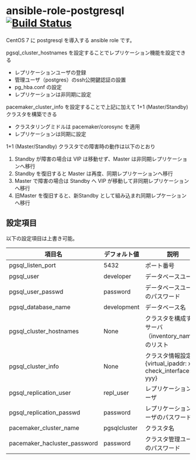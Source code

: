 # ansible-role-postgresql [![Build Status](https://travis-ci.org/izumimatsuo/ansible-role-postgresql.svg?branch=master)](https://travis-ci.org/izumimatsuo/ansible-role-postgresql)

CentOS 7 に postgresql を導入する ansible role です。

pgsql_cluster_hostnames を設定することでレプリケーション機能を設定できる

- レプリケーションユーザの登録
- 管理ユーザ（postgres）のssh公開鍵認証の設置
- pg_hba.conf の設定
- レプリケーションは非同期に設定

pacemaker_cluster_info を設定することで上記に加えて 1+1 (Master/Standby) クラスタを構築できる

- クラスタリングミドルは pacemaker/corosync を適用
- レプリケーションは同期に設定

1+1 (Master/Standby) クラスタでの障害時の動作は以下のとおり

1. Standby が障害の場合は VIP は移動せず、Master は非同期レプリケーションへ移行
1. Standby を復旧すると Master は再度、同期レプリケーションへ移行
1. Master で障害の場合は Standby へ VIP が移動して非同期レプリケーションへ移行
1. 旧Master を復旧すると、新Standby として組み込まれ同期レプケーションへ移行

## 設定項目

以下の設定項目は上書き可能。

| 項目名                   | デフォルト値 | 説明       |
| ------------------------ | ------------ | ---------- |
| pgsql_listen_port        | 5432         | ポート番号 |
| pgsql_user               | developer    | データベースユーザ |
| pgsql_user_passwd        | password     | データベースユーザのパスワード |
| pgsql_database_name      | development  | データベース名 |
| pgsql_cluster_hostnames  | None         | クラスタを構成するサーバ（inventory_name）のリスト |
| pgsql_cluster_info       | None         | クラスタ情報設定 例 {virtual_ipaddr: xxx, check_interface: yyy} |
| pgsql_replication_user   | repl_user    | レプリケーションユーザ |
| pgsql_replication_passwd | password     | レプリケーションユーザのパスワード |
| pacemaker_cluster_name   | pgsqlcluster | クラスタ名 |
| pacemaker_hacluster_password | password | クラスタ管理ユーザのパスワード |
